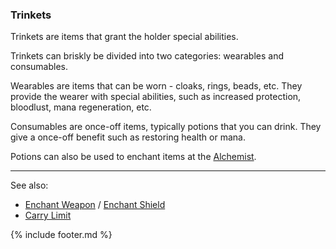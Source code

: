 ### Trinkets
Trinkets are items that grant the holder special abilities.

Trinkets can briskly be divided into two categories: wearables and consumables.

Wearables are items that can be worn - cloaks, rings, beads, etc. They provide the wearer with special abilities,
  such as increased protection, bloodlust, mana regeneration, etc.

Consumables are once-off items, typically potions that you can drink. They give a once-off benefit such as
  restoring health or mana.

Potions can also be used to enchant items at the [Alchemist](../locations/alchemist/index.md).

---

See also: 
 - [Enchant Weapon](../locations/alchemist/enchant_weapon.md) / [Enchant Shield](../locations/alchemist/enchant_shield.md)
 - [Carry Limit](carry_limit.md)

{% include footer.md %}